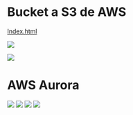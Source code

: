 # Bucket a S3 de AWS

[Index.html](http://grup4index.com.s3-website-us-east-1.amazonaws.com/)

![](https://i.imgur.com/DKMBtcz.png)

![](https://i.imgur.com/vlyPYU8.png)


# AWS Aurora

![](https://i.imgur.com/WuntZP2.png)
![](https://i.imgur.com/vRZIce1.png)
![](https://i.imgur.com/foKiUrQ.png)
![](https://i.imgur.com/5guPAmd.png)
